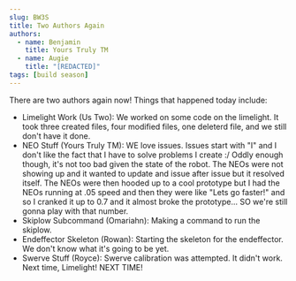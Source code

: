 ```yaml
---
slug: BW3S
title: Two Authors Again
authors:
  - name: Benjamin
    title: Yours Truly TM
  - name: Augie
    title: "[REDACTED]"
tags: [build season]
---
```


There are two authors again now! Things that happened today include:
* Limelight Work (Us Two): We worked on some code on the limelight. It took three created files, four modified files, one deleterd file, and we still don't have it done.
* NEO Stuff (Yours Truly TM): WE love issues. Issues start with "I" and I don't like the fact that I have to solve problems I create :/
Oddly enough though, it's not too bad given the state of the robot. The NEOs were not showing up and it wanted to update and issue 
after issue but it resolved itself. The NEOs were then hooded up to a cool prototype but I had the NEOs running at .05 speed and then 
they were like "Lets go faster!" and so I cranked it up to 0.7 and it almost broke the prototype... SO we're still gonna play with that 
number. 
* Skiplow Subcommand (Omariahn): Making a command to run the skiplow. 
* Endeffector Skeleton (Rowan): Starting the skeleton for the endeffector. We don't know what it's going to be yet.
* Swerve Stuff (Royce): Swerve calibration was attempted. It didn't work.
Next time, Limelight! NEXT TIME!